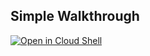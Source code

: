 ## Simple Walkthrough


[![Open in Cloud Shell](https://gstatic.com/cloudssh/images/open-btn.svg)](https://ssh.cloud.google.com/cloudshell/editor?cloudshell_git_repo=https%3A%2F%2Fgithub.com%2Fglasnt%2Fsimple_walkthrough&cloudshell_tutorial=README.walkthrough.md&cloudshell_workspace=simple_walkthrough)